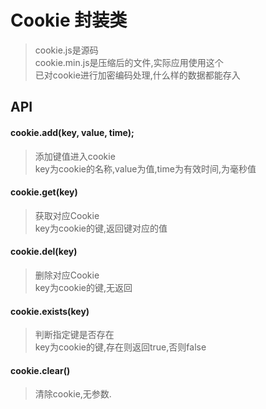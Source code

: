# Cookie 封装类
>cookie.js是源码<br>
>cookie.min.js是压缩后的文件,实际应用使用这个<br>
>已对cookie进行加密编码处理,什么样的数据都能存入
## API
#### cookie.add(key, value, time);
>添加键值进入cookie<br>
>key为cookie的名称,value为值,time为有效时间,为毫秒值<br>
#### cookie.get(key)
>获取对应Cookie<br>
>key为cookie的键,返回键对应的值
#### cookie.del(key)<br>
>删除对应Cookie<br>
>key为cookie的键,无返回
#### cookie.exists(key)
>判断指定键是否存在<br>
>key为cookie的键,存在则返回true,否则false
#### cookie.clear()
>清除cookie,无参数.
